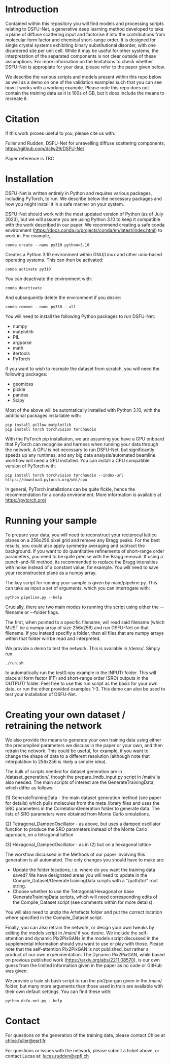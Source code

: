 # Introduction

Contained within this repository you will find models and processing scripts relating to DSFU-Net, a generative deep learning method developed to take a plane of diffuse scattering input and factorise it into the contributions from molecular form factor and chemical short-range order. It is designed for single crystal systems exhibiting binary substitutional disorder, with one disordered site per unit cell. While it may be useful for other systems, the interpretation of the separated components is not clear outside of these assumptions. For more information on the limitations to check whether DSFU-Net is appropiate for your data, please refer to the paper given below.

We describe the various scripts and models present within this repo below as well as a demo on one of the validation examples such that you can see how it works with a working example. Please note this repo does not contain the training data as it is 100s of GB, but it does include the means to recreate it. 

# Citation

If this work proves useful to you, please cite us with:

Fuller and Rudden, DSFU-Net for unravelling diffuse scattering components, https://github.com/dclw29/DSFU-Net

Paper reference is TBC

# Installation

DSFU-Net is written entirely in Python and requires various packages, including PyTorch, to run. We describe below the necessary packages and how you might install it in a safe manner on your system.

DSFU-Net should work with the most updated version of Python (as of July 2023), but we will assume you are using Python 3.10 to keep it compatible with the work described in our paper. We recommend creating a safe conda environment (https://docs.conda.io/projects/conda/en/latest/index.html) to work in. For example,

```
conda create --name py310 python=3.10
```

Creates a Python 3.10 environment within GNU/Linux and other unix-based operating systems. This can then be activated:

```
conda activate py310
```

You can deactivate the environment with:

```
conda deactivate
```

And subsequently delete the environment if you desire:

```
conda remove --name py310 --all
```

You will need to install the following Python packages to run DSFU-Net:

- numpy
- matplotlib
- PIL
- argparse
- math
- itertools
- PyTorch

If you want to wish to recreate the dataset from scratch, you will need the following packages:

- geomloss
- pickle
- pandas
- Scipy

Most of the above will be automatically installed with Python 3.10, with the additional packages installable with:

```
pip install pillow matplotlib
pip install torch torchvision torchaudio
```

With the PyTorch pip installation, we are assuming you have a GPU onboard that PyTorch can recognise and harness when running your data through the network. A GPU is not necessary to run DSFU-Net, but significantly speeds up any runtimes, and any big data analysis/automated beamline workflow will need a GPU installed. You can install a CPU compatible version of PyTorch with:

```
pip install torch torchvision torchaudio --index-url https://download.pytorch.org/whl/cpu
```

In general, PyTorch installations can be quite fickle, hence the recommendation for a conda environment. More information is available at https://pytorch.org/

# Running your sample
To prepare your data, you will need to reconstruct your reciprocal lattice planes on a 256x256 pixel grid and remove any Bragg peaks. For the best results, you could also apply symmetry averaging and subtract the background. If you want to do quantitative refinements of short-range order parameters, you need to be quite precise with the Bragg removal. If using a punch-and-fill method, its recommended to replace the Bragg intensities with noise instead of a constant value, for example. You will need to save your reconstructed plane as a numpy array. 

The key script for running your sample is given by main/pipeline.py. This can take as input a set of arguments, which you can interrogate with:

```
python pipeline.py --help
```
 
Crucially, there are two main modes to running this script using either the --filename or --folder flags. 

The first, when pointed to a specific filename, will read said filename (which MUST be a numpy array of size 256x256) and run DSFU-Net on that filename. If you instead specifiy a folder, then all files that are numpy arrays within that folder will be read and interpreted.

We provide a demo to test the network. This is available in /demo/. Simply run 

```
./run.sh
```

to automatically run the test0.npy example in the INPUT/ folder. This will place all form factor (FF) and short-range order (SRO) outputs in the OUTPUT/ folder. Feel free to use this run script as the basis for your own data, or run the other provided examples 1-3. This demo can also be used to test your installation of DSFU-Net.

# Creating your own dataset / retraining the network

We also provide the means to generate your own training data using either the precompiled parameters we discuss in the paper or your own, and then retrain the network. This could be useful, for example, if you want to change the shape of data to a different resolution (although note that interpolation to 256x256 is likely a simpler idea).

The bulk of scripts needed for dataset generation are in /dataset_generation/, though the prepare_lmdb_input.py script in /main/ is also needed. The main scripts of interest are the GenerateTrainingData, which differ as follows:

(1) GenerateTrainingData - the main dataset generation method (see paper for details) which pulls molecules from the meta_library files and uses the SRO parameters in the CorrelationGeneration folder to generate data. The lists of SRO parameters were obtained from Monte Carlo simulations.

(2) Tetragonal_DampedOscillator - as above, but uses a damped oscillator function to produce the SRO parameters instead of the Monte Carlo approach, on a tetragonal lattice

(3) Hexagonal_DampedOscillator - as in (2) but on a hexagonal lattice

The workflow discussed in the Methods of our paper involving this generation is all automated. The only changes you should have to make are:

- Update the folder locations, i.e. where do you want the training data saved? We have designated areas you will need to update in the Compile_Dataset/GenerateTrainingData scripts with a "/path/to/" root string.
- Choose whether to use the Tetragonal/Hexagonal or base GenerateTrainingData scripts, which will need corresponding edits of the Compile_Dataset script (see comments within for more details). 

You will also need to unzip the Artefacts folder and put the correct location where specified in the Compile_Dataset script.

Finally, you can also retrain the network, or design your own tweaks by editing the models script in /main/ if you desire. We include the self-attention and dynamic Pix2PixGANs in the models script discussed in the supplemental information should you want to use or play with those. Please note that the self-attention Pix2PixGAN is not published, but rather a product of our own experimentation. The Dynamic Pix2PixGAN, while based on previous published work (https://arxiv.org/abs/2211.08570), is our own guess from the limited information given in the paper as no code or GitHub was given. 

We provide a train.sh bash script to run the pix2pix-gan given in the /main/ folder, but many more arguments than those used in train are available with their own default settings. You can find these with:

```
python dsfu-net.py --help
```

# Contact

For questions on the generation of the training data, please contact Chloe at chloe.fuller@esrf.fr

For questions or issues with the network, please submit a ticket above, or contact Lucas at: lucas.rudden@epfl.ch

